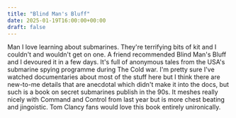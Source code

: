 ```yaml
---
title: "Blind Man's Bluff"
date: 2025-01-19T16:00:00+00:00
draft: false
---
```


Man I love learning about submarines. They're terrifying bits of kit and I couldn't and wouldn't get on one. A friend recommended Blind Man's Bluff and I devoured it in a few days. It's full of anonymous tales from the USA's submarine spying programme during The Cold war. I'm pretty sure I've watched documentaries about most of the stuff here but I think there are new-to-me details that are anecdotal which didn't make it into the docs, but such is a book on secret submarines publish in the 90s. It meshes really nicely with Command and Control from last year but is more chest beating and jingoistic. Tom Clancy fans would love this book entirely unironically.